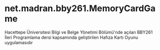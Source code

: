 # net.madran.bby261.MemoryCardGame
Hacettepe Üniversitesi Bilgi ve Belge Yönetimi Bölümü'nde açılan BBY261 İleri Programlama dersi kapsamında geliştirilen Hafıza Kartı Oyunu uygulamasıdır
